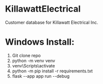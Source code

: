 # KillawattElectrical
Customer database for Killawatt Electrical Inc.


# Windows Install:

1. Git clone repo
2. python -m venv venv
3. venv\Scripts\activate
4. python -m pip install -r requirements.txt
5. flask --app app run --debug  
